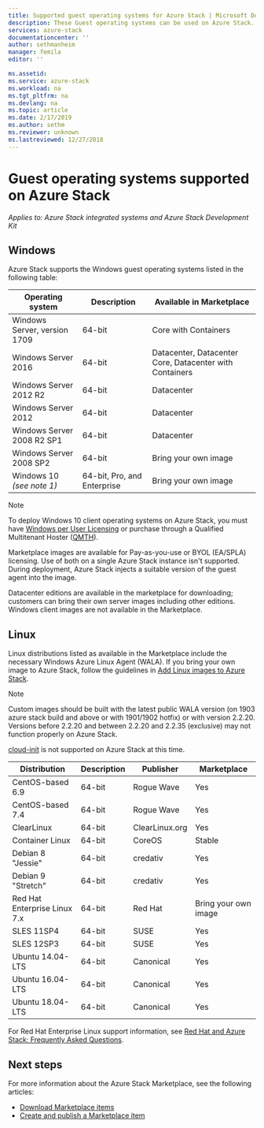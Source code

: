 ```yaml
---
title: Supported guest operating systems for Azure Stack | Microsoft Docs
description: These Guest operating systems can be used on Azure Stack.
services: azure-stack
documentationcenter: ''
author: sethmanheim
manager: femila
editor: ''

ms.assetid:
ms.service: azure-stack
ms.workload: na
ms.tgt_pltfrm: na
ms.devlang: na
ms.topic: article
ms.date: 2/17/2019
ms.author: sethm
ms.reviewer: unknown
ms.lastreviewed: 12/27/2018
---
```


# Guest operating systems supported on Azure Stack

*Applies to: Azure Stack integrated systems and Azure Stack Development Kit*

## Windows

Azure Stack supports the Windows guest operating systems listed in the following table:

| Operating system | Description | Available in Marketplace |
| --- | --- | --- |
| Windows Server, version 1709 | 64-bit | Core with Containers |
| Windows Server 2016 | 64-bit |  Datacenter, Datacenter Core, Datacenter with Containers |
| Windows Server 2012 R2 | 64-bit |  Datacenter |
| Windows Server 2012 | 64-bit |  Datacenter |
| Windows Server 2008 R2 SP1 | 64-bit |  Datacenter |
| Windows Server 2008 SP2 | 64-bit |  Bring your own image |
| Windows 10 *(see note 1)* | 64-bit, Pro, and Enterprise | Bring your own image |

> [!NOTE]
> To deploy Windows 10 client operating systems on Azure Stack, you must have [Windows per User Licensing](https://www.microsoft.com/en-us/Licensing/product-licensing/windows10.aspx) or purchase through a Qualified Multitenant Hoster ([QMTH](https://www.microsoft.com/en-us/CloudandHosting/licensing_sca.aspx)).

Marketplace images are available for Pay-as-you-use or BYOL (EA/SPLA) licensing. Use of both on a single Azure Stack instance isn't supported. During deployment, Azure Stack injects a suitable version of the guest agent into the image.

Datacenter editions are available in the marketplace for downloading; customers can bring their own server images including other editions. Windows client images are not available in the Marketplace.

## Linux

Linux distributions listed as available in the Marketplace include the necessary Windows Azure Linux Agent (WALA). If you bring your own image to Azure Stack, follow the guidelines in [Add Linux images to Azure Stack](azure-stack-linux.md).

> [!NOTE]
> Custom images should be built with the latest public WALA version (on 1903 azure stack build and above or with 1901/1902 hotfix) or with version 2.2.20. Versions before 2.2.20 and between 2.2.20 and 2.2.35 (exclusive) may not function properly on Azure Stack. 
>
> [cloud-init](https://cloud-init.io/) is not supported on Azure Stack at this time.

| Distribution | Description | Publisher | Marketplace |
| --- | --- | --- | --- |
| CentOS-based 6.9 | 64-bit | Rogue Wave | Yes |
| CentOS-based 7.4 | 64-bit | Rogue Wave | Yes |
| ClearLinux | 64-bit | ClearLinux.org | Yes |
| Container Linux |  64-bit | CoreOS | Stable |
| Debian 8 "Jessie" | 64-bit | credativ |  Yes |
| Debian 9 "Stretch" | 64-bit | credativ | Yes |
| Red Hat Enterprise Linux 7.x | 64-bit | Red Hat |Bring your own image |
| SLES 11SP4 | 64-bit | SUSE | Yes |
| SLES 12SP3 | 64-bit | SUSE | Yes |
| Ubuntu 14.04-LTS | 64-bit | Canonical | Yes |
| Ubuntu 16.04-LTS | 64-bit | Canonical | Yes |
| Ubuntu 18.04-LTS | 64-bit | Canonical | Yes |

For Red Hat Enterprise Linux support information, see [Red Hat and Azure Stack: Frequently Asked Questions](https://access.redhat.com/articles/3413531).

## Next steps

For more information about the Azure Stack Marketplace, see the following articles:

- [Download Marketplace items](azure-stack-download-azure-marketplace-item.md)  
- [Create and publish a Marketplace item](azure-stack-create-and-publish-marketplace-item.md)
